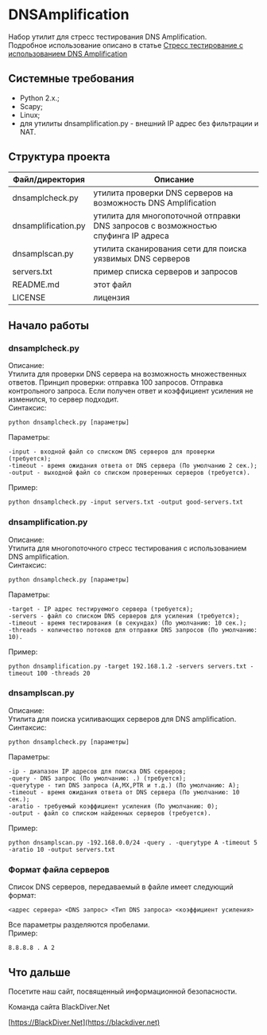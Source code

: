 # DNSAmplification
Набор утилит для стресс тестирования DNS Amplification.  
Подробное использование описано в статье [Стресс тестирование с использованием DNS Amplification](https://blackdiver.net/it/linux/4490)

## Системные требования
* Python 2.x.;
* Scapy;
* Linux;
* для утилиты dnsamplification.py - внешний IP адрес без фильтрации и NAT.
## Структура проекта

| Файл/директория | Описание |
| ---------------| -------- |
|dnsamplcheck.py | утилита проверки DNS серверов на возможность DNS Amplification |
|dnsamplification.py | утилита для многопоточной отправки DNS запросов с возможностью спуфинга IP адреса|
|dnsamplscan.py | утилита сканирования сети для поиска уязвимых DNS серверов |
|servers.txt | пример списка серверов и запросов |
| README.md | этот файл |
| LICENSE | лицензия |

## Начало работы
### dnsamplcheck.py
Описание:  
Утилита для проверки DNS сервера на возможность множественных ответов. Принцип проверки: отправка 100 запросов. Отправка контрольного запроса. Если получен ответ и коэффициент усиления не изменился, то сервер подходит.  
Синтаксис:
```
python dnsamplcheck.py [параметры]
```
Параметры:
```
-input - входной файл со списком DNS серверов для проверки (требуется);  
-timeout - время ожидания ответа от DNS сервера (По умолчанию 2 сек.);  
-output - выходной файл со списком проверенных серверов (требуется).  
```
Пример:
```
python dnsamplcheck.py -input servers.txt -output good-servers.txt
```
### dnsamplification.py
Описание:  
Утилита для многопоточного стресс тестирования с использованием DNS amplification.  
Синтаксис:
```
python dnsamplcheck.py [параметры]
```
Параметры:
```
-target - IP адрес тестируемого сервера (требуется);
-servers - файл со списком DNS серверов для усиления (требуется);
-timeout - время тестирования (в секундах) (По умолчанию: 10 сек.);
-threads - количество потоков для отправки DNS запросов (По умолчанию: 10).
```
Пример:
```
python dnsamplification.py -target 192.168.1.2 -servers servers.txt -timeout 100 -threads 20
```
### dnsamplscan.py
Описание:  
Утилита для поиска усиливающих серверов для DNS amplification.  
Синтаксис:
```
python dnsamplcheck.py [параметры]
```
Параметры:
```
-ip - диапазон IP адресов для поиска DNS серверов;
-query - DNS запрос (По умолчанию: .) (требуется);
-querytype - тип DNS запроса (A,MX,PTR и т.д.) (По умолчанию: A);
-timeout - время ожидания ответа от DNS сервера (По умолчанию: 10 сек.);
-aratio - требуемый коэффициент усиления (По умолчанию: 0);
-output - файл со списком найденных серверов (требуется).
```
Пример:
```
python dnsamplscan.py -192.168.0.0/24 -query . -querytype A -timeout 5 -aratio 10 -output servers.txt
```
### Формат файла серверов
Список DNS серверов, передаваемый в файле имеет следующий формат:
```
<адрес сервера> <DNS запрос> <Тип DNS запроса> <коэффициент усиления>
```
Все параметры разделяются пробелами.  
Пример:
```
8.8.8.8 . A 2
```
## Что дальше

Посетите наш сайт, посвященный информационной безопасности.

Команда сайта BlackDiver.Net

[https://BlackDiver.Net](https://blackdiver.net)
